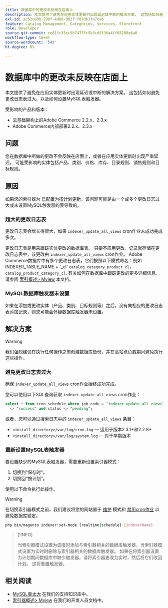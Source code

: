```yaml
---
title: 数据库中的更改未反映在店面上
description: 本文提供了避免在应用实体更新时出现延迟或中断的解决方案。 这包括如何避免更改日志表过大，以及如何设置MySQL表触发器。
exl-id: ac52c808-299f-4d08-902f-f87db1fa7ca6
feature: Catalog Management, Categories, Services, Storefront
role: Developer
source-git-commit: ce81fc35cc5b7477fc5b3cd5f36a4ff65280e6a0
workflow-type: tm+mt
source-wordcount: '543'
ht-degree: 0%

---
```


# 数据库中的更改未反映在店面上

本文提供了避免在应用实体更新时出现延迟或中断的解决方案。 这包括如何避免更改日志表过大，以及如何设置MySQL表触发器。

受影响的产品和版本：

* 云基础架构上的Adobe Commerce 2.2.x、2.3.x
* Adobe Commerce内部部署2.2.x、2.3.x

## 问题

您在数据库中所做的更改不会反映在店面上，或者在应用实体更新时出现严重延迟。 可能受影响的实体包括产品、类别、价格、库存、目录规则、销售规则和目标规则。

## 原因

如果您的索引器为 [已配置为按计划更新](https://devdocs.magento.com/guides/v2.3/config-guide/cli/config-cli-subcommands-index.html#configure-indexers)，该问题可能是由一个或多个更改日志过大或未设置MySQL触发器的表导致的。

### 超大的更改日志表

更改日志表会增长得很大，如果 `indexer_update_all_views` cron作业未成功完成多次。

更改日志表是用来跟踪实体更改的数据库表。 只要不应用更改，记录就存储在更改日志表中，该更改由 `indexer_update_all_views` cron作业。 Adobe Commerce数据库中有多个更改日志表，它们按照以下模式命名：例如INDEXER\_TABLE\_NAME + &#39;\_cl&#39; `catalog_category_product_cl`， `catalog_product_category_cl`. 有关如何在数据库中跟踪更改的更多详细信息，请参阅 [索引概述> Mview](https://devdocs.magento.com/guides/v2.3/extension-dev-guide/indexing.html#m2devgde-mview) 本文档。

### MySQL数据库触发器未设置

如果在添加或更改实体（产品、类别、目标规则等）之后，没有向相应的更改日志表添加记录，则您可能会怀疑数据库触发器未设置。

## 解决方案

>[!WARNING]
>
>我们强烈建议在执行任何操作之前创建数据库备份，并在高站点负载期间避免执行这些操作。

### 避免更改日志表过大

确保 `indexer_update_all_views` cron作业始终成功完成。

您可以使用以下SQL查询获取 `indexer_update_all_views` cron作业：

```sql
select * from cron_schedule where job_code = "indexer_update_all_views" and status
  <> "success" and status <> "pending";
```

或者，您可以通过搜索日志中的 `indexer_update_all_views` 条目：

* `<install_directory>/var/log/cron.log`  — 适用于版本2.3.1+和2.2.8+
* `<install_directory>/var/log/system.log`  — 对于早期版本

### 重新设置MySQL表触发器

要设置缺少的MySQL表触发器，需要重新设置索引器模式：

1. 切换到“保存时”。
1. 切换回“按计划”。

使用以下命令执行此操作。

>[!WARNING]
>
>在切换索引器模式之前，我们建议将您的网站置于 [维护](https://experienceleague.adobe.com/docs/commerce-operations/configuration-guide/setup/application-modes.html#maintenance-mode) 模式和 [禁用cron作业](https://experienceleague.adobe.com/docs/commerce-cloud-service/user-guide/configure/app/properties/crons-property.html#disable-cron-jobs) 以避免数据库锁定。

```bash
php bin/magento indexer:set-mode {realtime|schedule} [indexerName]
```

>[!INFO]
>
>当索引器模式设置为调度时添加与索引器相关的数据库触发器，当索引器模式设置为实时时删除与索引器相关的数据库触发器。 如果在将索引器设置为计划期间数据库中缺少触发器，请将索引器更改为实时，然后将它们改回计划。 这将重置触发器。

## 相关阅读

<ul><li title="MySQL表太大"><a href="/help/troubleshooting/database/mysql-tables-are-too-large.md">MySQL表太大</a> 在我们的支持知识库中。</li>
<li title="MySQL表太大"><a href="https://devdocs.magento.com/guides/v2.3/extension-dev-guide/indexing.html#m2devgde-mview">索引器概述&gt; Mview</a> 在我们的开发人员文档中。</li></ul>
